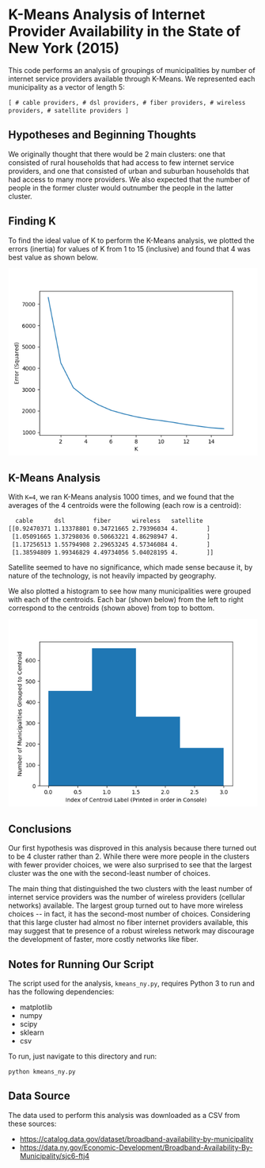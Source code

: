 # K-Means Analysis of Internet Provider Availability in the State of New York (2015)

This code performs an analysis of groupings of municipalities by number of internet service providers available through K-Means. We represented each municipality as a vector of length 5:
```
[ # cable providers, # dsl providers, # fiber providers, # wireless providers, # satellite providers ]
```

## Hypotheses and Beginning Thoughts

We originally thought that there would be 2 main clusters: one that consisted of rural households that had access to few internet service providers, and one that consisted of urban and suburban households that had access to many more providers. We also expected that the number of people in the former cluster would outnumber the people in the latter cluster.

## Finding K

To find the ideal value of K to perform the K-Means analysis, we plotted the errors (inertia) for values of K from 1 to 15 (inclusive) and found that 4 was best value as shown below.

![Figure 1](./Figure_1.png)

## K-Means Analysis

With `K=4`, we ran K-Means analysis 1000 times, and we found that the averages of the 4 centroids were the following (each row is a centroid):

```
  cable      dsl        fiber      wireless   satellite
[[0.92470371 1.13378801 0.34721665 2.79396034 4.        ]
 [1.05091665 1.37298036 0.50663221 4.86298947 4.        ]
 [1.17256513 1.55794908 2.29653245 4.57346084 4.        ]
 [1.38594809 1.99346829 4.49734056 5.04028195 4.        ]]
```
Satellite seemed to have no significance, which made sense because it, by nature of the technology, is not heavily impacted by geography.

We also plotted a histogram to see how many municipalities were grouped with each of the centroids. Each bar (shown below) from the left to right correspond to the centroids (shown above) from top to bottom.

![Figure 2](./Figure_2.png)

## Conclusions

Our first hypothesis was disproved in this analysis because there turned out to be 4 cluster rather than 2. While there were more people in the clusters with fewer provider choices, we were also surprised to see that the largest cluster was the one with the second-least number of choices.

The main thing that distinguished the two clusters with the least number of internet service providers was the number of wireless providers (cellular networks) available. The largest group turned out to have more wireless choices -- in fact, it has the second-most number of choices. Considering that this large cluster had almost no fiber internet providers available, this may suggest that te presence of a robust wireless network may discourage the development of faster, more costly networks like fiber.

## Notes for Running Our Script

The script used for the analysis, `kmeans_ny.py`, requires Python 3 to run and has the following dependencies:
  * matplotlib
  * numpy
  * scipy
  * sklearn
  * csv

To run, just navigate to this directory and run:
```
python kmeans_ny.py
```

## Data Source

The data used to perform this analysis was downloaded as a CSV from these sources:
  * https://catalog.data.gov/dataset/broadband-availability-by-municipality
  * https://data.ny.gov/Economic-Development/Broadband-Availability-By-Municipality/sjc6-ftj4
